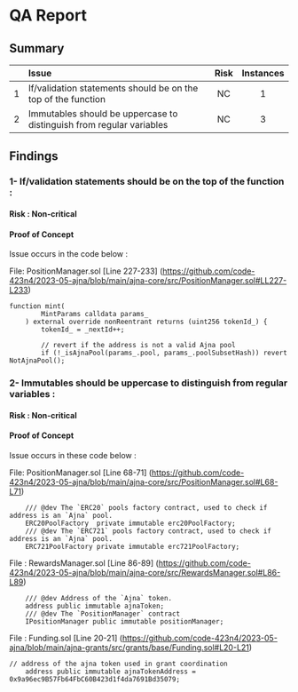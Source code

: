 # QA Report

## Summary

|               | Issue         | Risk     | Instances     |
| :-------------: |:-------------|:-------------:|:-------------:|
| 1 | If/validation statements should be on the top of the function | NC | 1 |
| 2 | Immutables should be uppercase to distinguish from regular variables | NC | 3 |

## Findings

### 1- If/validation statements should be on the top of the function :

#### Risk : Non-critical

#### Proof of Concept

Issue occurs in the code below :

File: PositionManager.sol [Line 227-233] (https://github.com/code-423n4/2023-05-ajna/blob/main/ajna-core/src/PositionManager.sol#LL227-L233)
```
function mint(
        MintParams calldata params_
    ) external override nonReentrant returns (uint256 tokenId_) {
        tokenId_ = _nextId++;

        // revert if the address is not a valid Ajna pool
        if (!_isAjnaPool(params_.pool, params_.poolSubsetHash)) revert NotAjnaPool();
```

### 2- Immutables should be uppercase to distinguish from regular variables :

#### Risk : Non-critical

#### Proof of Concept

Issue occurs in these code below :

File: PositionManager.sol [Line 68-71] (https://github.com/code-423n4/2023-05-ajna/blob/main/ajna-core/src/PositionManager.sol#L68-L71)
```
    /// @dev The `ERC20` pools factory contract, used to check if address is an `Ajna` pool.
    ERC20PoolFactory  private immutable erc20PoolFactory;
    /// @dev The `ERC721` pools factory contract, used to check if address is an `Ajna` pool.
    ERC721PoolFactory private immutable erc721PoolFactory;
```

File : RewardsManager.sol [Line 86-89] (https://github.com/code-423n4/2023-05-ajna/blob/main/ajna-core/src/RewardsManager.sol#L86-L89)
```
    /// @dev Address of the `Ajna` token.
    address public immutable ajnaToken;
    /// @dev The `PositionManager` contract
    IPositionManager public immutable positionManager;
```

File : Funding.sol [Line 20-21] (https://github.com/code-423n4/2023-05-ajna/blob/main/ajna-grants/src/grants/base/Funding.sol#L20-L21)
```
// address of the ajna token used in grant coordination
    address public immutable ajnaTokenAddress = 0x9a96ec9B57Fb64FbC60B423d1f4da7691Bd35079;
```